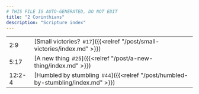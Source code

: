```yaml
---
# THIS FILE IS AUTO-GENERATED, DO NOT EDIT
title: "2 Corinthians"
description: "Scripture index"
---
```


|  |  |
| --- | --- |
| 2:9 | [Small victories?<span style="font-size:smaller; padding-left:0.5em;">#17</span>]({{<relref "/post/small-victories/index.md" >}}) |
| 5:17 | [A new thing<span style="font-size:smaller; padding-left:0.5em;">#25</span>]({{<relref "/post/a-new-thing/index.md" >}}) |
| 12:2-4 | [Humbled by stumbling<span style="font-size:smaller; padding-left:0.5em;">#44</span>]({{<relref "/post/humbled-by-stumbling/index.md" >}}) |
